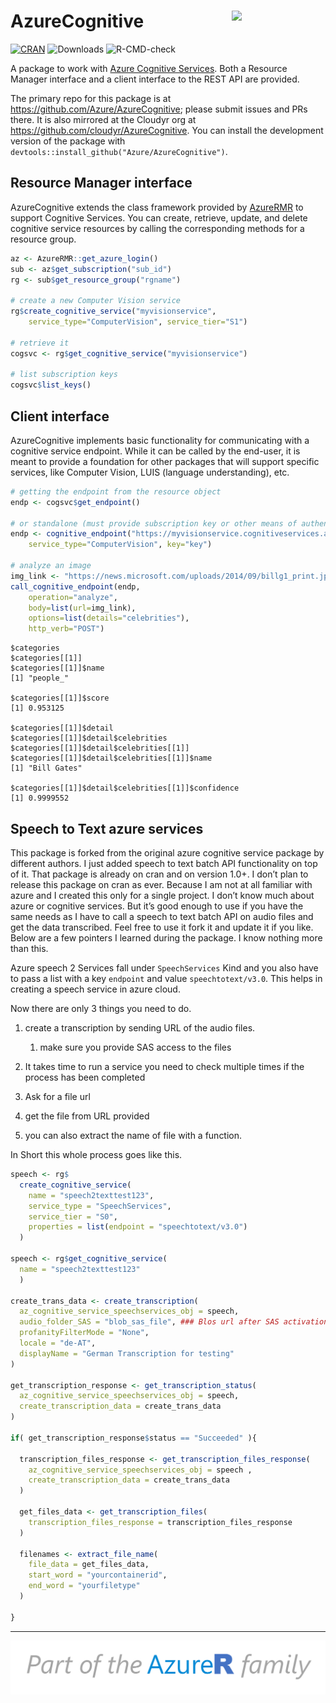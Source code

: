
# AzureCognitive <img src="man/figures/logo.png" align="right" width="150"/>

[![CRAN](https://www.r-pkg.org/badges/version/AzureCognitive)](https://cran.r-project.org/package=AzureCognitive)
![Downloads](https://cranlogs.r-pkg.org/badges/AzureCognitive)
![R-CMD-check](https://github.com/Azure/AzureVM/workflows/R-CMD-check/badge.svg)

A package to work with [Azure Cognitive
Services](https://azure.microsoft.com/en-us/services/cognitive-services/).
Both a Resource Manager interface and a client interface to the REST API
are provided.

The primary repo for this package is at
<https://github.com/Azure/AzureCognitive>; please submit issues and PRs
there. It is also mirrored at the Cloudyr org at
<https://github.com/cloudyr/AzureCognitive>. You can install the
development version of the package with
`devtools::install_github("Azure/AzureCognitive")`.

## Resource Manager interface

AzureCognitive extends the class framework provided by
[AzureRMR](https://github.com/Azure/AzureRMR) to support Cognitive
Services. You can create, retrieve, update, and delete cognitive service
resources by calling the corresponding methods for a resource group.

``` r
az <- AzureRMR::get_azure_login()
sub <- az$get_subscription("sub_id")
rg <- sub$get_resource_group("rgname")

# create a new Computer Vision service
rg$create_cognitive_service("myvisionservice",
    service_type="ComputerVision", service_tier="S1")

# retrieve it
cogsvc <- rg$get_cognitive_service("myvisionservice")

# list subscription keys
cogsvc$list_keys()
```

## Client interface

AzureCognitive implements basic functionality for communicating with a
cognitive service endpoint. While it can be called by the end-user, it
is meant to provide a foundation for other packages that will support
specific services, like Computer Vision, LUIS (language understanding),
etc.

``` r
# getting the endpoint from the resource object
endp <- cogsvc$get_endpoint()

# or standalone (must provide subscription key or other means of authentication)
endp <- cognitive_endpoint("https://myvisionservice.cognitiveservices.azure.com/",
    service_type="ComputerVision", key="key")

# analyze an image
img_link <- "https://news.microsoft.com/uploads/2014/09/billg1_print.jpg"
call_cognitive_endpoint(endp,
    operation="analyze",
    body=list(url=img_link),
    options=list(details="celebrities"),
    http_verb="POST")
```

    $categories
    $categories[[1]]
    $categories[[1]]$name
    [1] "people_"

    $categories[[1]]$score
    [1] 0.953125

    $categories[[1]]$detail
    $categories[[1]]$detail$celebrities
    $categories[[1]]$detail$celebrities[[1]]
    $categories[[1]]$detail$celebrities[[1]]$name
    [1] "Bill Gates"

    $categories[[1]]$detail$celebrities[[1]]$confidence
    [1] 0.9999552

## Speech to Text azure services

This package is forked from the original azure cognitive service package
by different authors. I just added speech to text batch API
functionality on top of it. That package is already on cran and on
version 1.0+. I don’t plan to release this package on cran as ever.
Because I am not at all familiar with azure and I created this only for
a single project. I don’t know much about azure or cognitive services.
But it’s good enough to use if you have the same needs as I have to call
a speech to text batch API on audio files and get the data transcribed.
Feel free to use it fork it and update it if you like. Below are a few
pointers I learned during the package. I know nothing more than this.

Azure speech 2 Services fall under `SpeechServices` Kind and you also
have to pass a list with a key `endpoint` and value `speechtotext/v3.0`.
This helps in creating a speech service in azure cloud.

Now there are only 3 things you need to do.

1.  create a transcription by sending URL of the audio files.

    1.  make sure you provide SAS access to the files

2.  It takes time to run a service you need to check multiple times if
    the process has been completed

3.  Ask for a file url

4.  get the file from URL provided

5.  you can also extract the name of file with a function.

In Short this whole process goes like this.

``` r
speech <- rg$
  create_cognitive_service(
    name = "speech2texttest123",
    service_type = "SpeechServices",
    service_tier = "S0",
    properties = list(endpoint = "speechtotext/v3.0")
  )

speech <- rg$get_cognitive_service(
  name = "speech2texttest123"
  )

create_trans_data <- create_transcription(
  az_cognitive_service_speechservices_obj = speech,
  audio_folder_SAS = "blob_sas_file", ### Blos url after SAS activation
  profanityFilterMode = "None",
  locale = "de-AT",
  displayName = "German Transcription for testing"
)

get_transcription_response <- get_transcription_status(
  az_cognitive_service_speechservices_obj = speech,
  create_transcription_data = create_trans_data
)

if( get_transcription_response$status == "Succeeded" ){

  transcription_files_response <- get_transcription_files_response(
    az_cognitive_service_speechservices_obj = speech ,
    create_transcription_data = create_trans_data
  )
  
  get_files_data <- get_transcription_files(
    transcription_files_response = transcription_files_response 
  )
  
  filenames <- extract_file_name(
    file_data = get_files_data,
    start_word = "yourcontainerid",
    end_word = "yourfiletype"
  )

}
```

------------------------------------------------------------------------

<p align="center">
<a href="https://github.com/Azure/AzureR"><img src="https://github.com/Azure/AzureR/raw/master/images/logo2.png" width=800 /></a>
</p>
